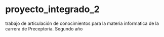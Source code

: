 # proyecto_integrado_2
trabajo de articulación de conocimientos para la materia informatica de la carrera de Preceptoria. Segundo año
